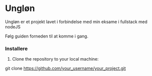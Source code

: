 # Ungløn

Ungløn er et projekt lavet i forbindelse med min eksame i fullstack med nodeJS

Følg guiden forneden til at komme i gang.

### Installere

1. Clone the repository to your local machine:

git clone https://github.com/your_username/your_project.git